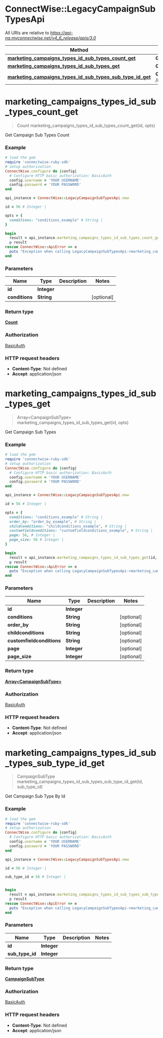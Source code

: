 # ConnectWise::LegacyCampaignSubTypesApi

All URIs are relative to *https://api-na.myconnectwise.net/v4_6_release/apis/3.0*

Method | HTTP request | Description
------------- | ------------- | -------------
[**marketing_campaigns_types_id_sub_types_count_get**](LegacyCampaignSubTypesApi.md#marketing_campaigns_types_id_sub_types_count_get) | **GET** /marketing/campaigns/types/{id}/subTypes/count | 
[**marketing_campaigns_types_id_sub_types_get**](LegacyCampaignSubTypesApi.md#marketing_campaigns_types_id_sub_types_get) | **GET** /marketing/campaigns/types/{id}/subTypes | 
[**marketing_campaigns_types_id_sub_types_sub_type_id_get**](LegacyCampaignSubTypesApi.md#marketing_campaigns_types_id_sub_types_sub_type_id_get) | **GET** /marketing/campaigns/types/{id}/subTypes/{subTypeId} | 


# **marketing_campaigns_types_id_sub_types_count_get**
> Count marketing_campaigns_types_id_sub_types_count_get(id, opts)



Get Campaign Sub Types Count

### Example
```ruby
# load the gem
require 'connectwise-ruby-sdk'
# setup authorization
ConnectWise.configure do |config|
  # Configure HTTP basic authorization: BasicAuth
  config.username = 'YOUR USERNAME'
  config.password = 'YOUR PASSWORD'
end

api_instance = ConnectWise::LegacyCampaignSubTypesApi.new

id = 56 # Integer | 

opts = { 
  conditions: "conditions_example" # String | 
}

begin
  result = api_instance.marketing_campaigns_types_id_sub_types_count_get(id, opts)
  p result
rescue ConnectWise::ApiError => e
  puts "Exception when calling LegacyCampaignSubTypesApi->marketing_campaigns_types_id_sub_types_count_get: #{e}"
end
```

### Parameters

Name | Type | Description  | Notes
------------- | ------------- | ------------- | -------------
 **id** | **Integer**|  | 
 **conditions** | **String**|  | [optional] 

### Return type

[**Count**](Count.md)

### Authorization

[BasicAuth](../README.md#BasicAuth)

### HTTP request headers

 - **Content-Type**: Not defined
 - **Accept**: application/json



# **marketing_campaigns_types_id_sub_types_get**
> Array&lt;CampaignSubType&gt; marketing_campaigns_types_id_sub_types_get(id, opts)



Get Campaign Sub Types

### Example
```ruby
# load the gem
require 'connectwise-ruby-sdk'
# setup authorization
ConnectWise.configure do |config|
  # Configure HTTP basic authorization: BasicAuth
  config.username = 'YOUR USERNAME'
  config.password = 'YOUR PASSWORD'
end

api_instance = ConnectWise::LegacyCampaignSubTypesApi.new

id = 56 # Integer | 

opts = { 
  conditions: "conditions_example" # String | 
  order_by: "order_by_example", # String | 
  childconditions: "childconditions_example", # String | 
  customfieldconditions: "customfieldconditions_example", # String | 
  page: 56, # Integer | 
  page_size: 56 # Integer | 
}

begin
  result = api_instance.marketing_campaigns_types_id_sub_types_get(id, opts)
  p result
rescue ConnectWise::ApiError => e
  puts "Exception when calling LegacyCampaignSubTypesApi->marketing_campaigns_types_id_sub_types_get: #{e}"
end
```

### Parameters

Name | Type | Description  | Notes
------------- | ------------- | ------------- | -------------
 **id** | **Integer**|  | 
 **conditions** | **String**|  | [optional] 
 **order_by** | **String**|  | [optional] 
 **childconditions** | **String**|  | [optional] 
 **customfieldconditions** | **String**|  | [optional] 
 **page** | **Integer**|  | [optional] 
 **page_size** | **Integer**|  | [optional] 

### Return type

[**Array&lt;CampaignSubType&gt;**](CampaignSubType.md)

### Authorization

[BasicAuth](../README.md#BasicAuth)

### HTTP request headers

 - **Content-Type**: Not defined
 - **Accept**: application/json



# **marketing_campaigns_types_id_sub_types_sub_type_id_get**
> CampaignSubType marketing_campaigns_types_id_sub_types_sub_type_id_get(id, sub_type_id)



Get Campaign Sub Type By Id

### Example
```ruby
# load the gem
require 'connectwise-ruby-sdk'
# setup authorization
ConnectWise.configure do |config|
  # Configure HTTP basic authorization: BasicAuth
  config.username = 'YOUR USERNAME'
  config.password = 'YOUR PASSWORD'
end

api_instance = ConnectWise::LegacyCampaignSubTypesApi.new

id = 56 # Integer | 

sub_type_id = 56 # Integer | 


begin
  result = api_instance.marketing_campaigns_types_id_sub_types_sub_type_id_get(id, sub_type_id)
  p result
rescue ConnectWise::ApiError => e
  puts "Exception when calling LegacyCampaignSubTypesApi->marketing_campaigns_types_id_sub_types_sub_type_id_get: #{e}"
end
```

### Parameters

Name | Type | Description  | Notes
------------- | ------------- | ------------- | -------------
 **id** | **Integer**|  | 
 **sub_type_id** | **Integer**|  | 

### Return type

[**CampaignSubType**](CampaignSubType.md)

### Authorization

[BasicAuth](../README.md#BasicAuth)

### HTTP request headers

 - **Content-Type**: Not defined
 - **Accept**: application/json



